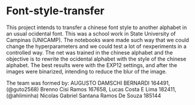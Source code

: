 # Font-style-transfer
This project intends to transfer a chinese font style to another alphabet in an usual ocidental font. This was a school work in State University of Campinas (UNICAMP). 
The notebooks ware made such way that we could change the hyperparameters and we could test a lot of nexperiments in a controlled way. The net was trained in the chinese alphabet and the objective is to rewrite the ocidental alphabet with the style of the chinese alphabet.
The best results were with the EXP12 settings, and after the images were binarized, intending to reduce the blur of the image. 

The team was formed by:
AUGUSTO DAMSCHI BERNARDI 164491, (@guto2568) 
Brenno Cisi Ramos 167658, 
Lucas Costa E Lima 182411, (@ahliminha)
Nicolas Gabriel Santana Ramos De Souza 185144

